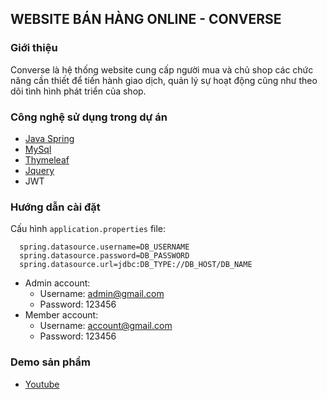 ## WEBSITE BÁN HÀNG ONLINE - CONVERSE
### Giới thiệu
Converse là hệ thống website cung cấp người mua và chủ shop các chức năng cần thiết để tiến hành giao dịch, quản lý sự hoạt động cũng như theo dõi tình hình phát triển của shop. 

### Công nghệ sử dụng trong dự án
- [Java Spring](https://spring.io/)
- [MySql](https://www.mysql.com/)
- [Thymeleaf](https://www.thymeleaf.org/) 
- [Jquery](https://jquery.com/)
- JWT
### Hướng dẫn cài đặt
  Cấu hình ```application.properties``` file: 
  ```
    spring.datasource.username=DB_USERNAME
    spring.datasource.password=DB_PASSWORD
    spring.datasource.url=jdbc:DB_TYPE://DB_HOST/DB_NAME
  ```
 - Admin account:
    - Username: admin@gmail.com
    - Password: 123456
- Member account:
    - Username: account@gmail.com
    - Password: 123456
### Demo sản phẩm
  - [Youtube](https://youtu.be/_PqP7O9qs4E)
